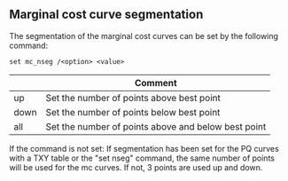 ## Marginal cost curve segmentation
The segmentation of the marginal cost curves can be set by the following command:
```
set mc_nseg /<option> <value>
```

|<option>|Comment|
|---|---|
|up|Set the number of points above best point|
|down|Set the number of points below best point|
|all|Set the number of points above and below best point|

If the command is not set: If segmentation has been set for the PQ curves with a TXY table or the "set nseg" command, the same number of points will be used for the mc curves. If not, 3 points are used up and down.